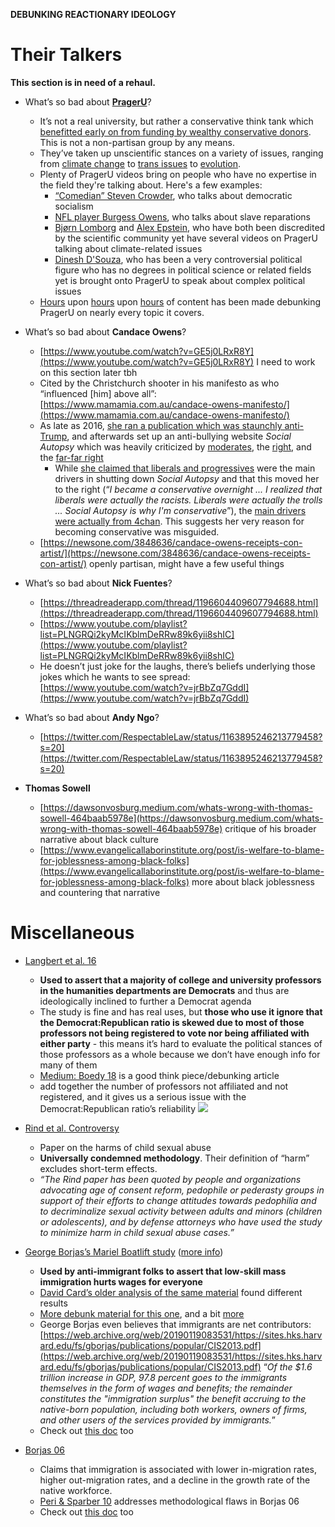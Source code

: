 **DEBUNKING REACTIONARY IDEOLOGY**

# **Their Talkers**
**This section is in need of a rehaul.**

- What’s so bad about [**PragerU**](https://www.youtube.com/channel/UCZWlSUNDvCCS1hBiXV0zKcA)?
  - It’s not a real university, but rather a conservative think tank which [benefitted early on from funding by wealthy conservative donors](https://www.sourcewatch.org/index.php?title=PragerU%23Funding). This is not a non-partisan group by any means.
  - They’ve taken up unscientific stances on a variety of issues, ranging from [climate change](https://features.weather.com/course-climate-misinformation/) to [trans issues](https://transhealthproject.org/resources/medical-organization-statements/) to [evolution](https://www.youtube.com/watch?v=fcZOzHMOXoQ).
  - Plenty of PragerU videos bring on people who have no expertise in the field they're talking about. Here's a few examples:
    - [“Comedian” Steven Crowder](https://www.prageru.com/presenter/steven-crowder/), who talks about democratic socialism
    - [NFL player Burgess Owens](https://www.prageru.com/presenter/burgess-owens/), who talks about slave reparations
    - [Bjørn Lomborg](https://www.prageru.com/presenter/bjorn-lomborg/) and [Alex Epstein](https://www.prageru.com/presenter/alex-epstein/), who have both been discredited by the scientific community yet have several videos on PragerU talking about climate-related issues
    - [Dinesh D'Souza](https://www.prageru.com/presenter/dinesh-dsouza/), who has been a very controversial political figure who has no degrees in political science or related fields yet is brought onto PragerU to speak about complex political issues
  - [Hours](https://www.youtube.com/playlist?list=PLdjtfnD9syhEAPCNxy3ABBO1CZV3tjqvq) upon [hours](https://knowthesystem.org/reviews/) upon [hours](https://www.youtube.com/playlist?list=PLdjtfnD9syhEi5cjA13JQeyDmFkWCfkBg) of content has been made debunking PragerU on nearly every topic it covers.

- What’s so bad about **Candace Owens**?
  - [https://www.youtube.com/watch?v=GE5j0LRxR8Y](https://www.youtube.com/watch?v=GE5j0LRxR8Y) I need to work on this section later tbh
  - Cited by the Christchurch shooter in his manifesto as who “influenced [him] above all”: [https://www.mamamia.com.au/candace-owens-manifesto/](https://www.mamamia.com.au/candace-owens-manifesto/) 
  - As late as 2016, [she ran a publication which was staunchly anti-Trump](https://thehill.com/blogs/blog-briefing-room/387883-conservative-activist-praised-by-trump-once-ran-online-publication), and afterwards set up an anti-bullying website *Social Autopsy* which was heavily criticized by [moderates](https://www.grahamcluley.com/social-autopsy/), the [right](https://www.breitbart.com/tech/2016/04/14/be-careful-what-you-tweet-social-autopsy-project-lifting-the-masks-on-social-media-accounts-linking-users-to-their-employers/), and the [far-far right](https://www.infowars.com/sjws-build-new-database-to-shame-people-for-insulting-online-comments/)
    - While [she claimed that liberals and progressives](https://www.nbcnews.com/news/us-news/youtube-tested-trump-approved-how-candace-owens-suddenly-became-loudest-n885166) were the main drivers in shutting down *Social Autopsy* and that this moved her to the right (“*I became a conservative overnight ... I realized that liberals were actually the racists. Liberals were actually the trolls ... Social Autopsy is why I'm conservative*”), the [main drivers were actually from 4chan](https://www.vocativ.com/309134/anti-cyber-bullying-site-gets-cyber-bullied-by-4chan/index.html). This suggests her very reason for becoming conservative was misguided.
  - [https://newsone.com/3848636/candace-owens-receipts-con-artist/](https://newsone.com/3848636/candace-owens-receipts-con-artist/) openly partisan, might have a few useful things

- What’s so bad about **Nick Fuentes**?
  - [https://threadreaderapp.com/thread/1196604409607794688.html](https://threadreaderapp.com/thread/1196604409607794688.html)
  - [https://www.youtube.com/playlist?list=PLNGRQi2kyMcIKblmDeRRw89k6yii8shIC](https://www.youtube.com/playlist?list=PLNGRQi2kyMcIKblmDeRRw89k6yii8shIC)
  - He doesn’t just joke for the laughs, there’s beliefs underlying those jokes which he wants to see spread: [https://www.youtube.com/watch?v=jrBbZq7GddI](https://www.youtube.com/watch?v=jrBbZq7GddI)

- What’s so bad about **Andy Ngo**?
  - [https://twitter.com/RespectableLaw/status/1163895246213779458?s=20](https://twitter.com/RespectableLaw/status/1163895246213779458?s=20)

- **Thomas Sowell**
  - [https://dawsonvosburg.medium.com/whats-wrong-with-thomas-sowell-464baab5978e](https://dawsonvosburg.medium.com/whats-wrong-with-thomas-sowell-464baab5978e) critique of his broader narrative about black culture
  - [https://www.evangelicallaborinstitute.org/post/is-welfare-to-blame-for-joblessness-among-black-folks](https://www.evangelicallaborinstitute.org/post/is-welfare-to-blame-for-joblessness-among-black-folks) more about black joblessness and countering that narrative

# **Miscellaneous**
- [Langbert et al. 16](https://econjwatch.org/articles/faculty-voter-registration-in-economics-history-journalism-communications-law-and-psychology)
  - **Used to assert that a majority of college and university professors in the humanities departments are Democrats** and thus are ideologically inclined to further a Democrat agenda
  - The study is fine and has real uses, but **those who use it ignore that the Democrat:Republican ratio is skewed due to most of those professors not being registered to vote nor being affiliated with either party** - this means it’s hard to evaluate the political stances of those professors as a whole because we don’t have enough info for many of them
  - [Medium: Boedy 18](https://medium.com/@mboedy/debunking-charlie-kirk-and-prageru-on-liberal-professors-b6f2af0fbf7f) is a good think piece/debunking article
  - add together the number of professors not affiliated and not registered, and it gives us a serious issue with the Democrat:Republican ratio’s reliability
![](https://github.com/source-library/source-library.github.io/blob/main/assets/contra-reactionary-ideology-01.png?raw=true)

- [Rind et al. Controversy](https://en.wikipedia.org/wiki/Rind_et_al._controversy)
  - Paper on the harms of child sexual abuse
  - **Universally condemned methodology**. Their definition of “harm” excludes short-term effects.
  - *“The Rind paper has been quoted by people and organizations advocating age of consent reform, pedophile or pederasty groups in support of their efforts to change attitudes towards pedophilia and to decriminalize sexual activity between adults and minors (children or adolescents), and by defense attorneys who have used the study to minimize harm in child sexual abuse cases.”*

- [George Borjas’s Mariel Boatlift study](https://doi.org/10.1177/0019793917692945) ([more info](https://en.wikipedia.org/wiki/Mariel_boatlift%232016_reappraisal))
  - **Used by anti-immigrant folks to assert that low-skill mass immigration hurts wages for everyone**
  - [David Card’s older analysis of the same material](http://davidcard.berkeley.edu/papers/mariel-impact.pdf) found different results
  - [More debunk material for this one](http://ftp.iza.org/dp10806.pdf), and a bit [more](http://giovanniperi.ucdavis.edu/uploads/5/6/8/2/56826033/mariel_jun2_app.pdf)
  - George Borjas even believes that immigrants are net contributors: [https://web.archive.org/web/20190119083531/https://sites.hks.harvard.edu/fs/gborjas/publications/popular/CIS2013.pdf](https://web.archive.org/web/20190119083531/https://sites.hks.harvard.edu/fs/gborjas/publications/popular/CIS2013.pdf) “*Of the $1.6 trillion increase in GDP, 97.8 percent goes to the immigrants themselves in the form of wages and benefits; the remainder constitutes the "immigration surplus" the benefit accruing to the native-born population, including both workers, owners of firms, and other users of the services provided by immigrants.*”
  - Check out [this doc](https://docs.google.com/document/u/1/d/1TrLqG-EDiNGmKa5Ued3bqY6bd0qozXBGahvPMcGnFXM/edit%23) too

- [Borjas 06](https://www.nber.org/papers/w11610)
  - Claims that immigration is associated with lower in-migration rates, higher out-migration rates, and a decline in the growth rate of the native workforce.
  - [Peri & Sparber 10](https://www.sciencedirect.com/science/article/abs/pii/S0094119010000628?via%3Dihub) addresses methodological flaws in Borjas 06
  - Check out [this doc](https://docs.google.com/document/u/1/d/1TrLqG-EDiNGmKa5Ued3bqY6bd0qozXBGahvPMcGnFXM/edit%23) too